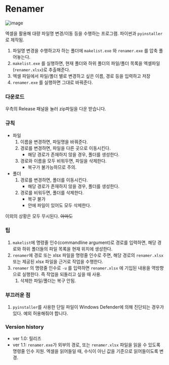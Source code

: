 # Renamer

![image](https://user-images.githubusercontent.com/29726529/153334735-0f3e1dca-7c0b-4c36-b8a8-092407ae9a4d.png)

엑셀을 활용해 대량 파일명 변경/이동 등을 수행하는 프로그램. 파이썬과 `pyinstaller`로 제작됨.

1. 파일명 변경을 수행하고자 하는 폴더에 `makelist.exe` 와 `renamer.exe` 를 압축 풀어놓는다.
2. `makelist.exe` 를 실행하면, 현재 폴더와 하위 폴더의 파일/폴더 목록을 엑셀파일(`renamer.xlsx`)로 추출해준다.
3. 엑셀 파일에서 파일/폴더 별로 변경하고 싶은 이름, 경로 등을 입력하고 저장
4. `renamer.exe` 를 실행하면 그대로 바꿔준다.

### 다운로드

우측의 Release 패널을 눌러 zip파일을 다운 받습니다.

### 규칙

- 파일
    1. 이름을 변경하면, 파일명을 바꿔준다.
    2. 경로를 변경하면, 파일을 다른 곳으로 이동시킨다.
        - 해당 경로가 존재하지 않을 경우, 폴더를 생성한다.
    3. 경로와 이름을 모두 비워두면, 파일을 삭제한다.
        - 복구가 불가능하므로 주의.
- 폴더
    1. 경로를 변경하면, 폴더를 이동시킨다.
        - 해당 경로가 존재하지 않을 경우, 폴더를 생성한다.
    2. 경로를 비워두면, 폴더를 삭제한다.
        - 복구 불가
        - 안에 파일이 있어도 모두 삭제한다.

이외의 상황은 모두 무시된다. ~~아마도~~

### 팁

1. `makelist`에 명령줄 인수(commandline argument)로 경로를 입력하면, 해당 경로와 하위 폴더들의 파일 목록을 현재 위치에 생성한다.
2. `renamer`에 경로 또는 xlsx 파일을 명령줄 인수로 주면, 해당 경로의 `renamer.xlsx` 또는 제공된 xlsx 파일을 근거로 작업을 수행한다.
3. `renamer` 의 명령줄 인수로 `-u` 를 입력하면 `renamer.xlsx` 에 기입된 내용을 역방향으로 실행한다. 즉 작업을 되돌리고 싶을 때 사용.
    1. 삭제한 파일/폴더는 복구 안됨.


### 부끄러운 점

1. `pyinstaller`를 사용한 단일 파일이 Windows Defender에 의해 진단되는 경우가 있다. 예외 허용해줘야 합니다.

### Version history

- ver 1.0:
    릴리즈
- ver 1.1:
    `renamer.exe`가 외부의 경로, 또는 `renamer.xlsx` 파일을 읽을 수 있도록 명령줄 인수 지원.
    엑셀을 읽어들일 때, 수식이 아닌 값을 기준으로 읽어들이도록 변경.    
